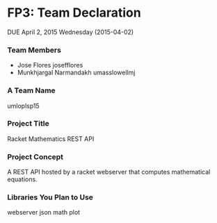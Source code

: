# FP3: Team Declaration
DUE April 2, 2015 Wednesday (2015-04-02)

### Team Members
* Jose Flores josefflores
* Munkhjargal Narmandakh umasslowellmj

### A Team Name
umloplsp15 

### Project Title
Racket Mathematics REST API

### Project Concept
A REST API hosted by a racket webserver that computes mathematical equations.

### Libraries You Plan to Use 
webserver
json
math
plot

